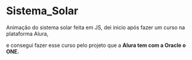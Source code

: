 # Sistema_Solar
Animação do sistema solar feita em JS, dei inicio após fazer um curso na plataforma Alura,

e consegui fazer esse curso pelo projeto que a **Alura tem com a Oracle o ONE.**


